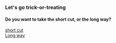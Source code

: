 ### Let's go trick-or-treating  
  
  
#### Do you want to take the short cut, or the long way?  
[short cut](short/encounter.md)  
[Long way](long/more-candy.md)
